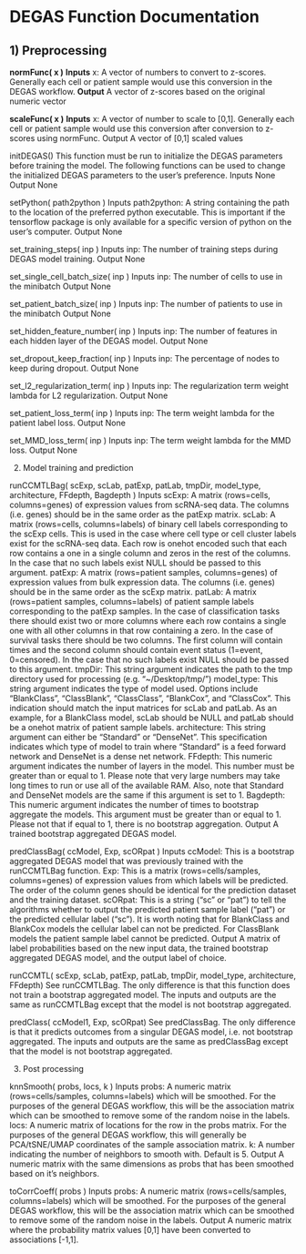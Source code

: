 # DEGAS Function Documentation

## 1) Preprocessing

**normFunc( x )**
**Inputs**
x: A vector of numbers to convert to z-scores. Generally each cell or patient sample would use this conversion in the DEGAS workflow.
**Output**
A vector of z-scores based on the original numeric vector

**scaleFunc( x )**
**Inputs**
x: A vector of number to scale to [0,1]. Generally each cell or patient sample would use this conversion after conversion to z-scores using normFunc.
Output
A vector of [0,1] scaled values

initDEGAS()
This function must be run to initialize the DEGAS parameters before training the model. The following functions can be used to change the initialized DEGAS parameters to the user’s preference.
Inputs
None
Output
None

setPython( path2python )
Inputs
path2python: A string containing the path to the location of the preferred python executable. This is important if the tensorflow package is only available for a specific version of python on the user’s computer.
Output
None

set_training_steps( inp )
Inputs
inp: The number of training steps during DEGAS model training.
Output
None


set_single_cell_batch_size( inp )
Inputs
inp: The number of cells to use in the minibatch
Output
None

set_patient_batch_size( inp )
Inputs
inp: The number of patients to use in the minibatch
Output
None


set_hidden_feature_number( inp )
Inputs
inp: The number of features in each hidden layer of the DEGAS model.
Output
None

set_dropout_keep_fraction( inp )
Inputs
inp: The percentage of nodes to keep during dropout.
Output
None

set_l2_regularization_term( inp )
Inputs
inp: The regularization term weight lambda for L2 regularization.
Output
None

set_patient_loss_term( inp )
Inputs
inp: The term weight lambda for the patient label loss.
Output
None

set_MMD_loss_term( inp )
Inputs
inp: The term weight lambda for the MMD loss.
Output
None


2) Model training and prediction

runCCMTLBag( scExp, scLab, patExp, patLab, tmpDir, model_type, architecture, FFdepth, Bagdepth )
Inputs
scExp: A matrix (rows=cells, columns=genes) of expression values from scRNA-seq data. The columns (i.e. genes) should be in the same order as the patExp matrix.
scLab: A matrix (rows=cells, columns=labels) of binary cell labels corresponding to the scExp cells. This is used in the case where cell type or cell cluster labels exist for the scRNA-seq data. Each row is onehot encoded such that each row contains a one in a single column and zeros in the rest of the columns. In the case that no such labels exist NULL should be passed to this argument.
patExp: A matrix (rows=patient samples, columns=genes) of expression values from bulk expression data. The columns (i.e. genes) should be in the same order as the scExp matrix.
patLab: A matrix (rows=patient samples, columns=labels) of patient sample labels corresponding to the patExp samples. In the case of classification tasks there should exist two or more columns where each row contains a single one with all other columns in that row containing a zero. In the case of survival tasks there should be two columns. The first column will contain times and the second column should contain event status (1=event, 0=censored). In the case that no such labels exist NULL should be passed to this argument.
tmpDir: This string argument indicates the path to the tmp directory used for processing (e.g. “~/Desktop/tmp/”)
model_type: This string argument indicates the type of model used. Options include “BlankClass”, “ClassBlank”, “ClassClass”, “BlankCox”, and “ClassCox”. This indication should match the input matrices for scLab and patLab. As an example, for a BlankClass model, scLab should be NULL and patLab should be a onehot matrix of patient sample labels.
architecture: This string argument can either be “Standard” or “DenseNet”. This specification indicates which type of model to train where “Standard” is a feed forward network and DenseNet is a dense net network.
FFdepth: This numeric argument indicates the number of layers in the model. This number must be greater than or equal to 1. Please note that very large numbers may take long times to run or use all of the available RAM. Also, note that Standard and DenseNet models are the same if this argument is set to 1.
Bagdepth: This numeric argument indicates the number of times to bootstrap aggregate the models. This argument must be greater than or equal to 1. Please not that if equal to 1, there is no bootstrap aggregation.
Output
A trained bootstrap aggregated DEGAS model.

predClassBag( ccModel, Exp, scORpat )
Inputs
ccModel: This is a bootstrap aggregated DEGAS model that was previously trained with the runCCMTLBag function.
Exp: This is a matrix (rows=cells/samples, columns=genes) of expression values from which labels will be predicted. The order of the column genes should be identical for the prediction dataset and the training dataset.
scORpat: This is a string (“sc” or “pat”) to tell the algorithms whether to output the predicted patient sample label (“pat”) or the predicted cellular label (“sc”). It is worth noting that for BlankClass and BlankCox models the cellular label can not be predicted. For ClassBlank models the patient sample label cannot be predicted.
Output
A matrix of label probabilities based on the new input data, the trained bootstrap aggregated DEGAS model, and the output label of choice.

runCCMTL( scExp, scLab, patExp, patLab, tmpDir, model_type, architecture, FFdepth)
See runCCMTLBag. The only difference is that this function does not train a bootstrap aggregated model. The inputs and outputs are the same as runCCMTLBag except that the model is not bootstrap aggregated.

predClass( ccModel1, Exp, scORpat)
See predClassBag. The only difference is that it predicts outcomes from a singular DEGAS model, i.e. not bootstrap aggregated. The inputs and outputs are the same as predClassBag except that the model is not bootstrap aggregated. 


3) Post processing

knnSmooth( probs, locs, k )
Inputs
probs: A numeric matrix (rows=cells/samples, columns=labels) which will be smoothed. For the purposes of the general DEGAS workflow, this will be the association matrix which can be smoothed to remove some of the random noise in the labels.
locs: A numeric matrix of locations for the row in the probs matrix. For the purposes of the general DEGAS workflow, this will generally be PCA/tSNE/UMAP coordinates of the sample association matrix.
k: A number indicating the number of neighbors to smooth with. Default is 5.
Output
A numeric matrix with the same dimensions as probs that has been smoothed based on it’s neighbors.

toCorrCoeff( probs )
Inputs
probs: A numeric matrix (rows=cells/samples, columns=labels) which will be smoothed. For the purposes of the general DEGAS workflow, this will be the association matrix which can be smoothed to remove some of the random noise in the labels.
Output
A numeric matrix where the probability matrix values [0,1] have been converted to associations [-1,1].
